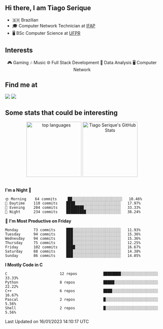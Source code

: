 
<h2> Hi there, I am Tiago Serique</h2>

<div>
	<ul>
		<li>🇧🇷 Brazilian</li>
		<li>🎓 Computer Network Technician at <a href="https://www.ifap.edu.br/">IFAP</a></li>
		<li>🖥️ BSc Computer Science at <a href="https://www.ufpr.br/portalufpr/">UFPR</a></li>
	</ul>
</div>


<h2>Interests</h2>

<div align="center">
	🎮 Gaming 🎶 Music 🌐 Full Stack Development 🎲 Data Analysis 🖥️ Computer Network
</div>

<h2>Find me at</h2>

<div>
	<a href="https://www.linkedin.com/in/tiago-serique"><img src="https://img.shields.io/badge/LinkedIn-0077B5?style=for-the-badge&logo=linkedin&logoColor=white"></a>
	<a href="https://www.instagram.com/tecseit/"><img src="https://img.shields.io/badge/Instagram-E4405F?style=for-the-badge&logo=instagram&logoColor=white"></a>
</div>

<h2>Some stats that could be interesting</h2>

<div align="center">
	<img height="180em" src="https://github-readme-stats.vercel.app/api/top-langs/?layout=compact&theme=tokyonight&username=tiagoserique&langs_count=10&hide=makefile&exclude_repo=vim-mods" alt="top languages">
	<img height="180em" src="https://github-readme-stats.vercel.app/api?username=tiagoserique&count_private=true&show_icons=true&theme=tokyonight&include_all_commits=true" alt="Tiago Serique's GitHub Stats">
</div> 

<br>

<!--START_SECTION:waka-->
**I'm a Night 🦉** 

```text
🌞 Morning    64 commits     ██░░░░░░░░░░░░░░░░░░░░░░░   10.46% 
🌆 Daytime    110 commits    ████░░░░░░░░░░░░░░░░░░░░░   17.97% 
🌃 Evening    204 commits    ████████░░░░░░░░░░░░░░░░░   33.33% 
🌙 Night      234 commits    █████████░░░░░░░░░░░░░░░░   38.24%

```
📅 **I'm Most Productive on Friday** 

```text
Monday       73 commits     ███░░░░░░░░░░░░░░░░░░░░░░   11.93% 
Tuesday      94 commits     ███░░░░░░░░░░░░░░░░░░░░░░   15.36% 
Wednesday    94 commits     ███░░░░░░░░░░░░░░░░░░░░░░   15.36% 
Thursday     75 commits     ███░░░░░░░░░░░░░░░░░░░░░░   12.25% 
Friday       102 commits    ████░░░░░░░░░░░░░░░░░░░░░   16.67% 
Saturday     88 commits     ███░░░░░░░░░░░░░░░░░░░░░░   14.38% 
Sunday       86 commits     ███░░░░░░░░░░░░░░░░░░░░░░   14.05%

```


**I Mostly Code in C** 

```text
C                        12 repos            ████████░░░░░░░░░░░░░░░░░   33.33% 
Python                   8 repos             █████░░░░░░░░░░░░░░░░░░░░   22.22% 
C++                      6 repos             ████░░░░░░░░░░░░░░░░░░░░░   16.67% 
Pascal                   2 repos             █░░░░░░░░░░░░░░░░░░░░░░░░   5.56% 
Shell                    2 repos             █░░░░░░░░░░░░░░░░░░░░░░░░   5.56%

```



 Last Updated on 16/01/2023 14:10:17 UTC
<!--END_SECTION:waka-->
